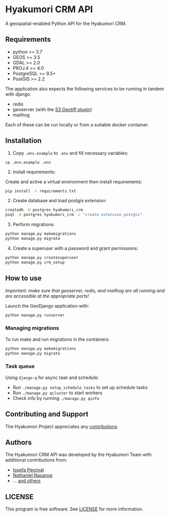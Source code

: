 # Hyakumori CRM API

A geospatial-enabled Python API for the Hyakumori CRM.

## Requirements

- python >= 3.7
- GEOS >= 3.5
- GDAL >= 2.0
- PROJ.4 >= 4.0
- PostgreSQL >= 9.5+
- PostGIS >= 2.2

The application also expects the following services to be running in tandem with django:

* redis
* geoserver (with the [S3 Geotiff plugin](https://docs.geoserver.org/latest/en/user/community/s3-geotiff/index.html))
* mailhog

Each of these can be run locally or from a suitable docker container. 

## Installation

1. Copy `.env.example` to `.env` and fill necessary variables:

```
cp .env.example .env
```

2. Install requirements:

Create and active a virtual environment then install requirements: 

```bash
pip install -r requirements.txt
```

2. Create database and load postgis extension:

```bash
createdb -U postgres hyakumori_crm
psql -U postgres hyakumori_crm -c "create extension postgis"
```
 
3. Perform migrations:

```bash
python manage.py makemigrations
python manage.py migrate
```

4. Create a superuser with a password and grant permissions:
  
```bash
python manage.py createsuperuser
python manage.py crm_setup
```

## How to use

*Important: make sure that geoserver, redis, and mailhog are all running and are accessible at the appropriate ports!*

Launch the GeoDjango application with:

```bash
python manage.py runserver
```

### Managing migrations

To run make and run migrations in the containers:

```bash
python manage.py makemigrations
python manage.py migrate
```

### Task queue
Using `django-q` for async task and schedule:
- Run `./manage.py setup_schedule_tasks` to set up schedule tasks
- Run `./manage.py qcluster` to start workers
- Check info by running `./manage.py qinfo`

## Contributing and Support

The Hyakumori Project appreciates any [contributions](https://github.com/hyakumori/.github/blob/main/CONTRIBUTING.md).

## Authors

The Hyakumori CRM API was developed by the Hyakumori Team with additional contributions from:

- [Iosefa Percival](https://github.com/iosefa)
- [Nathaniel Nasarow](https://github.com/Torgian)
- ... [and others](https://github.com/hyakumori/crm-server/graphs/contributors)

## LICENSE

This program is free software. See [LICENSE](LICENSE) for more information.
